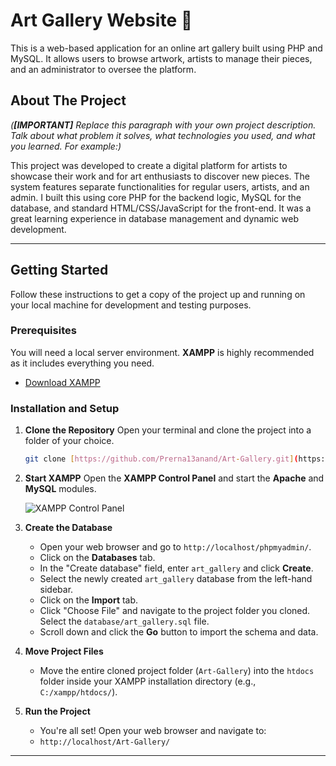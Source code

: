# Art Gallery Website 🎨

This is a web-based application for an online art gallery built using PHP and MySQL. It allows users to browse artwork, artists to manage their pieces, and an administrator to oversee the platform.

## About The Project

*(**[IMPORTANT]** Replace this paragraph with your own project description. Talk about what problem it solves, what technologies you used, and what you learned. For example:)*

This project was developed to create a digital platform for artists to showcase their work and for art enthusiasts to discover new pieces. The system features separate functionalities for regular users, artists, and an admin. I built this using core PHP for the backend logic, MySQL for the database, and standard HTML/CSS/JavaScript for the front-end. It was a great learning experience in database management and dynamic web development.

---

## Getting Started

Follow these instructions to get a copy of the project up and running on your local machine for development and testing purposes.

### Prerequisites

You will need a local server environment. **XAMPP** is highly recommended as it includes everything you need.
* [Download XAMPP](https://www.apachefriends.org/download.html)

### Installation and Setup

1.  **Clone the Repository**
    Open your terminal and clone the project into a folder of your choice.
    ```sh
    git clone [https://github.com/Prerna13anand/Art-Gallery.git](https://github.com/Prerna13anand/Art-Gallery.git)
    ```

2.  **Start XAMPP**
    Open the **XAMPP Control Panel** and start the **Apache** and **MySQL** modules.

    ![XAMPP Control Panel](https://i.imgur.com/k6p5J78.png)

3.  **Create the Database**
    * Open your web browser and go to `http://localhost/phpmyadmin/`.
    * Click on the **Databases** tab.
    * In the "Create database" field, enter `art_gallery` and click **Create**.
    * Select the newly created `art_gallery` database from the left-hand sidebar.
    * Click on the **Import** tab.
    * Click "Choose File" and navigate to the project folder you cloned. Select the `database/art_gallery.sql` file.
    * Scroll down and click the **Go** button to import the schema and data.

4.  **Move Project Files**
    * Move the entire cloned project folder (`Art-Gallery`) into the `htdocs` folder inside your XAMPP installation directory (e.g., `C:/xampp/htdocs/`).

5.  **Run the Project**
    * You're all set! Open your web browser and navigate to:
    * `http://localhost/Art-Gallery/`

---